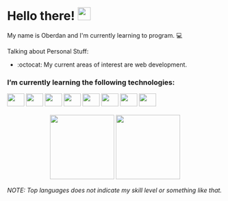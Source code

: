 <h1 align="left">Hello there! <img src="https://raw.githubusercontent.com/kaueMarques/kaueMarques/master/hi.gif" width="30px"></h1>

My name is Oberdan and I'm currently learning to program. 💻


Talking about Personal Stuff:
- :octocat: My current areas of interest are web development. 

### I’m currently learning the following technologies:

<div>
    <img height="30" width="40" src="https://cdn.jsdelivr.net/gh/devicons/devicon/icons/nodejs/nodejs-original.svg" />
    <img height="30" width="40" src="https://cdn.jsdelivr.net/gh/devicons/devicon/icons/javascript/javascript-original.svg" />
    <img height="30" width="40" src="https://cdn.jsdelivr.net/gh/devicons/devicon/icons/mysql/mysql-original.svg" />
    <img height="30" width="40" src="https://cdn.jsdelivr.net/gh/devicons/devicon/icons/mongodb/mongodb-original.svg" />
    <img height="30" width="40" src="https://cdn.jsdelivr.net/gh/devicons/devicon/icons/git/git-original.svg" />
    <img height="30" width="40" src="https://cdn.jsdelivr.net/gh/devicons/devicon/icons/github/github-original.svg" />
    <img height="30" width="40" src="https://cdn.jsdelivr.net/gh/devicons/devicon/icons/react/react-original.svg" />
    <img height="30" width="40" src="https://cdn.jsdelivr.net/gh/devicons/devicon/icons/nextjs/nextjs-original.svg" />

</div>

<br>

<div align="center">
    
</div>

<div align="center">

<img height="150em" src="https://github-readme-stats.vercel.app/api?username=OberdanSoldi&show_icons=true&theme=dracula"/>
<img height="150em" src="https://github-readme-stats.vercel.app/api/top-langs/?username=OberdanSoldi&layout=compact&langs_count=7&theme=dracula"/>

</div>

*NOTE: Top languages does not indicate my skill level or something like that.*


